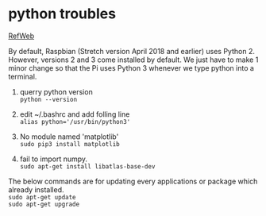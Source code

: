 # python troubles

[RefWeb](https://www.pantechsolutions.net/blog/installing-library-packages-in-raspberry-pi/)

By default, Raspbian (Stretch version April 2018 and earlier) uses Python 2.  
However, versions 2 and 3 come installed by default. We just have to make 1 minor change so that the Pi uses Python 3 whenever we type python into a terminal.

1. querry python version  
  `python --version`

2. edit ~/.bashrc and add folling line  
  `alias python='/usr/bin/python3'`

3. No module named 'matplotlib'  
  `sudo pip3 install matplotlib`

4. fail to import numpy.  
  `sudo apt-get install libatlas-base-dev`

The below commands are for updating every applications or package which already installed.  
`sudo apt-get update`  
`sudo apt-get upgrade`
